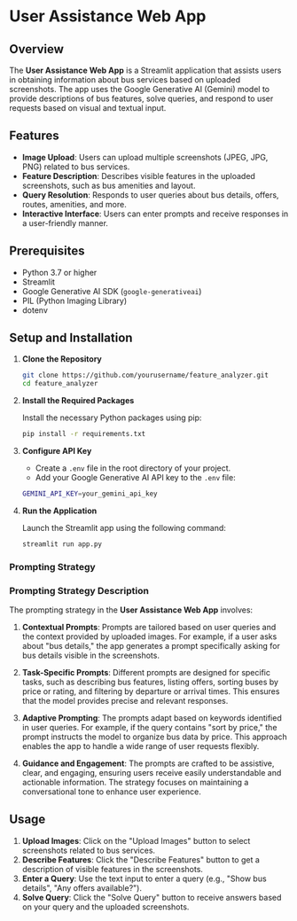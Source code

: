 # User Assistance Web App

## Overview

The **User Assistance Web App** is a Streamlit application that assists users in obtaining information about bus services based on uploaded screenshots. The app uses the Google Generative AI (Gemini) model to provide descriptions of bus features, solve queries, and respond to user requests based on visual and textual input.

## Features

- **Image Upload**: Users can upload multiple screenshots (JPEG, JPG, PNG) related to bus services.
- **Feature Description**: Describes visible features in the uploaded screenshots, such as bus amenities and layout.
- **Query Resolution**: Responds to user queries about bus details, offers, routes, amenities, and more.
- **Interactive Interface**: Users can enter prompts and receive responses in a user-friendly manner.

## Prerequisites

- Python 3.7 or higher
- Streamlit
- Google Generative AI SDK (`google-generativeai`)
- PIL (Python Imaging Library)
- dotenv

## Setup and Installation

1. **Clone the Repository**

    ```bash
    git clone https://github.com/yourusername/feature_analyzer.git
    cd feature_analyzer
    ```

2. **Install the Required Packages**

    Install the necessary Python packages using pip:

    ```bash
    pip install -r requirements.txt

    ```

3. **Configure API Key**

    - Create a `.env` file in the root directory of your project.
    - Add your Google Generative AI API key to the `.env` file:

    ```bash
    GEMINI_API_KEY=your_gemini_api_key
    ```

4. **Run the Application**

    Launch the Streamlit app using the following command:

    ```bash
    streamlit run app.py
    ```
### Prompting Strategy

### Prompting Strategy Description

The prompting strategy in the **User Assistance Web App** involves:

1. **Contextual Prompts**: Prompts are tailored based on user queries and the context provided by uploaded images. For example, if a user asks about "bus details," the app generates a prompt specifically asking for bus details visible in the screenshots.

2. **Task-Specific Prompts**: Different prompts are designed for specific tasks, such as describing bus features, listing offers, sorting buses by price or rating, and filtering by departure or arrival times. This ensures that the model provides precise and relevant responses.

3. **Adaptive Prompting**: The prompts adapt based on keywords identified in user queries. For example, if the query contains "sort by price," the prompt instructs the model to organize bus data by price. This approach enables the app to handle a wide range of user requests flexibly.

4. **Guidance and Engagement**: The prompts are crafted to be assistive, clear, and engaging, ensuring users receive easily understandable and actionable information. The strategy focuses on maintaining a conversational tone to enhance user experience.


## Usage

1. **Upload Images**: Click on the "Upload Images" button to select screenshots related to bus services.
2. **Describe Features**: Click the "Describe Features" button to get a description of visible features in the screenshots.
3. **Enter a Query**: Use the text input to enter a query (e.g., "Show bus details", "Any offers available?").
4. **Solve Query**: Click the "Solve Query" button to receive answers based on your query and the uploaded screenshots.

